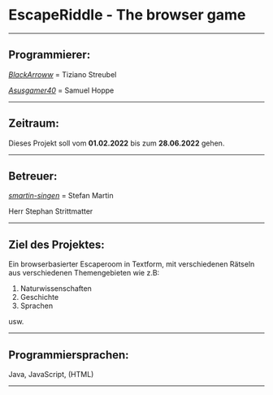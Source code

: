 # **EscapeRiddle - The browser game**
---

## Programmierer:

  [_BlackArroww_](https://github.com/BlackArroww) = Tiziano Streubel

  [_Asusgamer40_](https://github.com/Asusgamer40) = Samuel Hoppe

---

## Zeitraum:
  
  Dieses Projekt soll vom __01.02.2022__ bis zum __28.06.2022__ gehen.

---

## Betreuer:

[_smartin-singen_](https://github.com/smartin-singen) = Stefan Martin

Herr Stephan Strittmatter

---

## Ziel des Projektes:

Ein browserbasierter Escaperoom in Textform, mit verschiedenen Rätseln aus verschiedenen Themengebieten wie z.B:

1. Naturwissenschaften
2. Geschichte
3. Sprachen 

usw.

---

## Programmiersprachen:

Java, JavaScript, (HTML)

---
